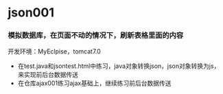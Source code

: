 # json001
<h3>模拟数据库，在页面不动的情况下，刷新表格里面的内容</h3>
<P>
开发环境：MyEclpise，tomcat7.0
<ul>
<li>
在test.java和jsontest.html中练习，java对象转换json，json对象转换为js，来实现前后台数据传送
</li>
<li>
在仓库ajax001练习ajax基础上，继续练习前后台数据传送
</li>

</ul>
</p>
